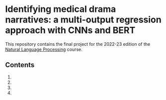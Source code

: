 # Identifying medical drama narratives: a multi-output regression approach with CNNs and BERT

This repository contains the final project for the 2022-23 edition of the [Natural Language Processing](https://www.unibo.it/en/teaching/course-unit-catalogue/course-unit/2022/485578) course.

## Contents

1.
2.
3.
4. 
